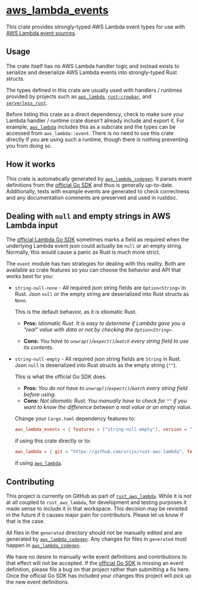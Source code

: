 # [aws_lambda_events](https://github.com/srijs/rust-aws-lambda/tree/master/aws_lambda_events)

This crate provides strongly-typed AWS Lambda event types for use with [AWS Lambda event sources](https://docs.aws.amazon.com/lambda/latest/dg/invoking-lambda-function.html).

## Usage

The crate itself has no AWS Lambda handler logic and instead exists to serialize
and deserialize AWS Lambda events into strongly-typed Rust structs.

The types
defined in this crate are usually used with handlers / runtimes provided by
projects such as [`aws_lambda`](https://github.com/srijs/rust-aws-lambda),
[`rust-crowbar`](https://github.com/ilianaw/rust-crowbar), and [`serverless_rust`](https://github.com/softprops/serverless-rust).

Before listing this crate as a direct dependency, check to make sure your Lambda handler / runtime crate doesn't already include and export it. For example, [`aws_lambda`](https://github.com/srijs/rust-aws-lambda) includes this as a subcrate and the types can be accessed from `aws_lambda::event`. There is no need to use this crate directly if you are using such a runtime, though there is nothing preventing you from doing so.

## How it works

This crate is automatically generated by [`aws_lambda_codegen`](https://github.com/srijs/rust-aws-lambda/tree/master/aws_lambda_events_codegen). It parses event definitions from the [official Go SDK](https://github.com/aws/aws-lambda-go/tree/master/events) and thus is generally up-to-date. Additionally, tests with example events are generated to check correctness and any documentation comments are preserved and used in rustdoc.

## Dealing with `null` and empty strings in AWS Lambda input

The [official Lambda Go SDK](https://github.com/aws/aws-lambda-go/tree/master/events) sometimes marks a field as required when the underlying Lambda event json could actually be `null` or an empty string. Normally, this would cause a panic as Rust is much more strict.

The `event` module has two strategies for dealing with this reality. Both
are available as crate features so you can choose the behavior and API that works best for you:

- `string-null-none` - All required json string fields are `Option<String>` in Rust. Json `null` or the empty string are deserialized into Rust structs as `None`.

  This is the default behavior, as it is idiomatic Rust.

  - **Pros:** _Idiomatic Rust. It is easy to determine if Lambda gave you a "real" value with data or not by checking the `Option<String>`._

  - **Cons:** _You have to `unwrap()`/`expect()`/`match` every string field to use its contents._

- `string-null-empty` - All required json string fields are `String` in Rust. Json `null` is deserialized into Rust structs as the empty string (`""`).

  This is what the official Go SDK does.

  - **Pros:** _You do not have to `unwrap()`/`expect()`/`match` every string field before using._
  - **Cons:** _Not idiomatic Rust. You manually have to check for `""` if you want to know the difference between a real value or an empty value._

  Change your `Cargo.toml` dependency features to:

  ```toml
  aws_lambda_events = { features = ["string-null-empty"], version = "*" }
  ```

  if using this crate directly or to:

  ```toml
  aws_lambda = { git = "https://github.com/srijs/rust-aws-lambda", features = ["string-null-empty"] }
  ```

  if using [`aws_lambda`](https://srijs.github.io/rust-aws-lambda).

## Contributing

This project is currently on GitHub as part of [`rust_aws_lambda`](https://github.com/srijs/rust-aws-lambda/tree/master/aws_lambda_events). While it is not at all coupled to `rust_aws_lambda`, for development and testing purposes it made sense to include it in that workspace. This decision may be revisited in the future if it causes major pain for contributors. Please let us know if that is the case.

All files in the `generated` directory should not be manually edited and are generated by [`aws_lambda_codegen`](https://github.com/srijs/rust-aws-lambda/tree/master/aws_lambda_events_codegen). Any changes for files in `generated` must happen in [`aws_lambda_codegen`](https://github.com/srijs/rust-aws-lambda/tree/master/aws_lambda_events_codegen).

We have no desire to manually write event definitions and contributions to that effect will not be accepted. If the [official Go SDK](https://github.com/aws/aws-lambda-go/tree/master/events) is missing an event definition, please file a bug on that project rather than submitting a fix here. Once the official Go SDK has included your changes this project will pick up the new event definitions.
